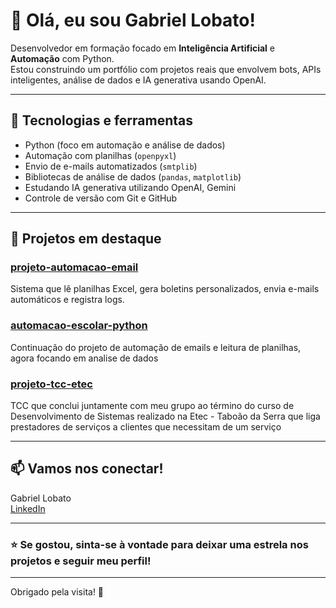 # 👋 Olá, eu sou Gabriel Lobato!

Desenvolvedor em formação focado em **Inteligência Artificial** e **Automação** com Python.  
Estou construindo um portfólio com projetos reais que envolvem bots, APIs inteligentes, análise de dados e IA generativa usando OpenAI.

---

## 🚀 Tecnologias e ferramentas

- Python (foco em automação e análise de dados)
- Automação com planilhas (`openpyxl`)
- Envio de e-mails automatizados (`smtplib`)
- Bibliotecas de análise de dados (`pandas`, `matplotlib`)
- Estudando IA generativa utilizando OpenAI, Gemini
- Controle de versão com Git e GitHub

---

## 📂 Projetos em destaque

### [projeto-automacao-email](https://github.com/Gabriel4002/projeto-automacao-email)
Sistema que lê planilhas Excel, gera boletins personalizados, envia e-mails automáticos e registra logs.
### [automacao-escolar-python](https://github.com/Gabriel4002/automacao-escolar-python)
Continuação do projeto de automação de emails e leitura de planilhas, agora focando em analise de dados
### [projeto-tcc-etec](https://github.com/Yachmann/ETEC_TCC_REPOSITORIO_2025)
TCC que conclui juntamente com meu grupo ao término do curso de Desenvolvimento de Sistemas realizado na Etec - Taboão da Serra
que liga prestadores de serviços a clientes que necessitam de um serviço

---

## 📫 Vamos nos conectar!

Gabriel Lobato  
[LinkedIn](https://www.linkedin.com/in/gabriel-lobato-314096371)

---

### ⭐ Se gostou, sinta-se à vontade para deixar uma estrela nos projetos e seguir meu perfil!

---

Obrigado pela visita! 🙏
